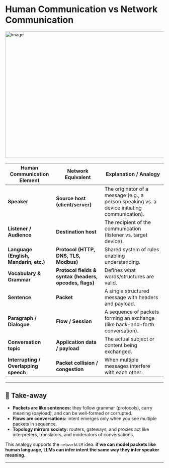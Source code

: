 # Human Communication vs Network Communication

<img width="3600" height="402" alt="image" src="https://github.com/user-attachments/assets/ad8a0a18-bcfa-449e-98ad-fa9fd5d0f3e0" />

| Human Communication Element            | Network Equivalent                                     | Explanation / Analogy                                                                        |
| -------------------------------------- | ------------------------------------------------------ | -------------------------------------------------------------------------------------------- |
| **Speaker**                            | **Source host (client/server)**                        | The originator of a message (e.g., a person speaking vs. a device initiating communication). |
| **Listener / Audience**                | **Destination host**                                   | The recipient of the communication (listener vs. target device).                             |
| **Language (English, Mandarin, etc.)** | **Protocol (HTTP, DNS, TLS, Modbus)**                  | Shared system of rules enabling understanding.                                               |
| **Vocabulary & Grammar**               | **Protocol fields & syntax (headers, opcodes, flags)** | Defines what words/structures are valid.                                                     |
| **Sentence**                           | **Packet**                                             | A single structured message with headers and payload.                                        |
| **Paragraph / Dialogue**               | **Flow / Session**                                     | A sequence of packets forming an exchange (like back-and-forth conversation).                |
| **Conversation topic**                 | **Application data / payload**                         | The actual subject or content being exchanged.                                               |
| **Interrupting / Overlapping speech**  | **Packet collision / congestion**                      | When multiple messages interfere with each other.                                            |

---

## 🔑 Take-away

* **Packets are like sentences:** they follow grammar (protocols), carry meaning (payload), and can be well-formed or corrupted.
* **Flows are conversations:** intent emerges only when you see multiple packets in sequence.
* **Topology mirrors society:** routers, gateways, and proxies act like interpreters, translators, and moderators of conversations.

This analogy supports the `networkLLM` idea: **if we can model packets like human language, LLMs can infer intent the same way they infer speaker meaning.**

---
